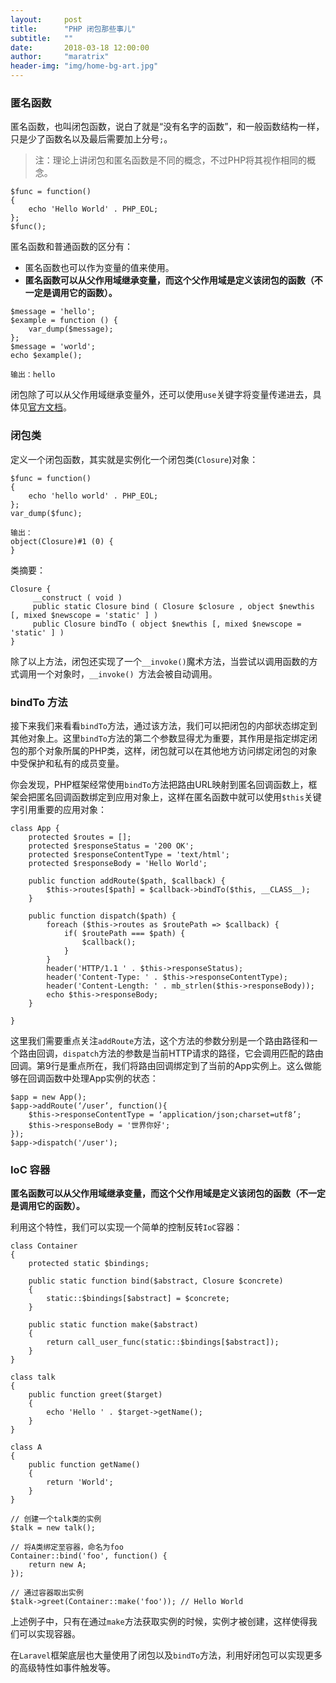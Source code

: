 ```yaml
---
layout:     post
title:      "PHP 闭包那些事儿"
subtitle:   ""
date:       2018-03-18 12:00:00
author:     "maratrix"
header-img: "img/home-bg-art.jpg"
---
```


### 匿名函数
匿名函数，也叫闭包函数，说白了就是“没有名字的函数”，和一般函数结构一样，只是少了函数名以及最后需要加上分号`;`。

> 注：理论上讲闭包和匿名函数是不同的概念，不过PHP将其视作相同的概念。

```
$func = function()
{
    echo 'Hello World' . PHP_EOL;
};
$func();
```

匿名函数和普通函数的区分有：
- 匿名函数也可以作为变量的值来使用。
- **匿名函数可以从父作用域继承变量，而这个父作用域是定义该闭包的函数（不一定是调用它的函数）。**

```
$message = 'hello';
$example = function () {
    var_dump($message);
};
$message = 'world';
echo $example();

输出：hello
```

闭包除了可以从父作用域继承变量外，还可以使用`use`关键字将变量传递进去，具体见[官方文档](http://php.net/manual/zh/functions.anonymous.php)。

### 闭包类
定义一个闭包函数，其实就是实例化一个闭包类(`Closure`)对象：

```
$func = function()
{
    echo 'hello world' . PHP_EOL;
};
var_dump($func);

输出：
object(Closure)#1 (0) {
}
```

类摘要：

```
Closure {
     __construct ( void )
     public static Closure bind ( Closure $closure , object $newthis [, mixed $newscope = 'static' ] )
     public Closure bindTo ( object $newthis [, mixed $newscope = 'static' ] )
}
```
除了以上方法，闭包还实现了一个`__invoke()`魔术方法，当尝试以调用函数的方式调用一个对象时，`__invoke() `方法会被自动调用。

### bindTo 方法
接下来我们来看看`bindTo`方法，通过该方法，我们可以把闭包的内部状态绑定到其他对象上。这里`bindTo`方法的第二个参数显得尤为重要，其作用是指定绑定闭包的那个对象所属的PHP类，这样，闭包就可以在其他地方访问绑定闭包的对象中受保护和私有的成员变量。

你会发现，PHP框架经常使用`bindTo`方法把路由URL映射到匿名回调函数上，框架会把匿名回调函数绑定到应用对象上，这样在匿名函数中就可以使用`$this`关键字引用重要的应用对象：

```
class App {
    protected $routes = [];
    protected $responseStatus = '200 OK';
    protected $responseContentType = 'text/html';
    protected $responseBody = 'Hello World';

    public function addRoute($path, $callback) {
        $this->routes[$path] = $callback->bindTo($this, __CLASS__);
    }

    public function dispatch($path) {
        foreach ($this->routes as $routePath => $callback) {
            if( $routePath === $path) {
                $callback();
            }
        }
        header('HTTP/1.1 ' . $this->responseStatus);
        header('Content-Type: ' . $this->responseContentType);
        header('Content-Length: ' . mb_strlen($this->responseBody));
        echo $this->responseBody;
    }

}
```

这里我们需要重点关注`addRoute`方法，这个方法的参数分别是一个路由路径和一个路由回调，`dispatch`方法的参数是当前HTTP请求的路径，它会调用匹配的路由回调。第9行是重点所在，我们将路由回调绑定到了当前的App实例上。这么做能够在回调函数中处理App实例的状态：

```
$app = new App();
$app->addRoute(‘/user’, function(){
    $this->responseContentType = ‘application/json;charset=utf8’;
    $this->responseBody = '世界你好';
});
$app->dispatch('/user');
```

### IoC 容器
**匿名函数可以从父作用域继承变量，而这个父作用域是定义该闭包的函数（不一定是调用它的函数）。**

利用这个特性，我们可以实现一个简单的控制反转`IoC`容器：

```
class Container
{
    protected static $bindings;
 
    public static function bind($abstract, Closure $concrete)
    {
        static::$bindings[$abstract] = $concrete;
    }
 
    public static function make($abstract)
    {
        return call_user_func(static::$bindings[$abstract]);
    }
}
 
class talk
{
    public function greet($target)
    {
        echo 'Hello ' . $target->getName();
    }
}

class A
{
    public function getName()
    {
        return 'World';
    }
}
 
// 创建一个talk类的实例
$talk = new talk();
 
// 将A类绑定至容器，命名为foo
Container::bind('foo', function() {
    return new A;
});
 
// 通过容器取出实例
$talk->greet(Container::make('foo')); // Hello World
```

上述例子中，只有在通过`make`方法获取实例的时候，实例才被创建，这样使得我们可以实现容器。

在`Laravel`框架底层也大量使用了闭包以及`bindTo`方法，利用好闭包可以实现更多的高级特性如事件触发等。
